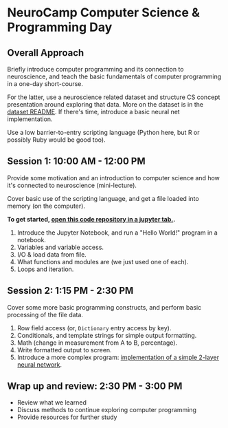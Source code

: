 # NeuroCamp Computer Science & Programming Day

## Overall Approach

Briefly introduce computer programming and its connection to neuroscience, and teach the basic fundamentals of computer programming in a one-day short-course.

For the latter, use a neuroscience related dataset and structure CS concept presentation around exploring that data. More on the dataset is in the [dataset README](/data/README.md). If there's time, introduce a basic neural net implementation.

Use a low barrier-to-entry scripting language (Python here, but R or possibly Ruby would be good too).

## Session 1: 10:00 AM - 12:00 PM

Provide some motivation and an introduction to computer science and how it's connected to neuroscience (mini-lecture).

Cover basic use of the scripting language, and get a file loaded into memory (on the computer).

**To get started, [open this code repository in a jupyter tab.](https://mybinder.org/v2/gh/loyno-mathcs/neurocamp_programming/use-notebooks?filepath=index.ipynb).**

1. Introduce the Jupyter Notebook, and run a "Hello World!" program in a notebook.
2. Variables and variable access.
3. I/O & load data from file.
4. What functions and modules are (we just used one of each).
5. Loops and iteration.

## Session 2: 1:15 PM - 2:30 PM

Cover some more basic programming constructs, and perform basic processing of the file data.

1. Row field access (or, `Dictionary` entry access by key).
2. Conditionals, and template strings for simple output formatting.
3. Math (change in measurement from A to B, percentage).
4. Write formatted output to screen.
5. Introduce a more complex program: [implementation of a simple 2-layer neural network](https://mybinder.org/v2/gh/loyno-mathcs/neurocamp_programming/use-notebooks?filepath=NeuralNetwork.ipynb).

## Wrap up and review: 2:30 PM - 3:00 PM

* Review what we learned
* Discuss methods to continue exploring computer programming
* Provide resources for further study
